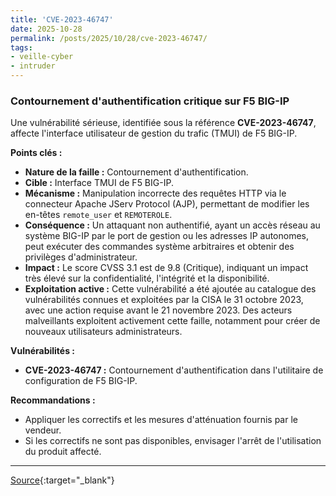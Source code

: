 ```yaml
---
title: 'CVE-2023-46747'
date: 2025-10-28
permalink: /posts/2025/10/28/cve-2023-46747/
tags:
- veille-cyber
- intruder
---
```

### Contournement d'authentification critique sur F5 BIG-IP

Une vulnérabilité sérieuse, identifiée sous la référence **CVE-2023-46747**, affecte l'interface utilisateur de gestion du trafic (TMUI) de F5 BIG-IP.

**Points clés :**

*   **Nature de la faille :** Contournement d'authentification.
*   **Cible :** Interface TMUI de F5 BIG-IP.
*   **Mécanisme :** Manipulation incorrecte des requêtes HTTP via le connecteur Apache JServ Protocol (AJP), permettant de modifier les en-têtes `remote_user` et `REMOTEROLE`.
*   **Conséquence :** Un attaquant non authentifié, ayant un accès réseau au système BIG-IP par le port de gestion ou les adresses IP autonomes, peut exécuter des commandes système arbitraires et obtenir des privilèges d'administrateur.
*   **Impact :** Le score CVSS 3.1 est de 9.8 (Critique), indiquant un impact très élevé sur la confidentialité, l'intégrité et la disponibilité.
*   **Exploitation active :** Cette vulnérabilité a été ajoutée au catalogue des vulnérabilités connues et exploitées par la CISA le 31 octobre 2023, avec une action requise avant le 21 novembre 2023. Des acteurs malveillants exploitent activement cette faille, notamment pour créer de nouveaux utilisateurs administrateurs.

**Vulnérabilités :**

*   **CVE-2023-46747 :** Contournement d'authentification dans l'utilitaire de configuration de F5 BIG-IP.

**Recommandations :**

*   Appliquer les correctifs et les mesures d'atténuation fournis par le vendeur.
*   Si les correctifs ne sont pas disponibles, envisager l'arrêt de l'utilisation du produit affecté.

---
[Source](https://cvemon.intruder.io/cves/CVE-2023-46747){:target="_blank"}
